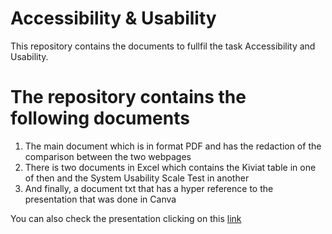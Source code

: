 # Accessibility & Usability
This repository contains the documents to fullfil the task Accessibility and Usability.

<h1> The repository contains the following documents </h1>
<ol type="1">
  <li>The main document which is in format PDF and has the redaction of the comparison between the two webpages</li>
  <li>There is two documents in Excel which contains the Kiviat table in one of then and the System Usability Scale Test in another</li>
  <li>And finally, a document txt that has a hyper reference to the presentation that was done in Canva</li>
</ol>

You can also check the presentation clicking on this <a href="canva.com/design/DAFSCZpuwo8/0Dnv3i7psGTGtGoB3bYEuQ/view?utm_content=DAFSCZpuwo8&utm_campaign=designshare&utm_medium=link&utm_source=publishsharelink"> link </a>
